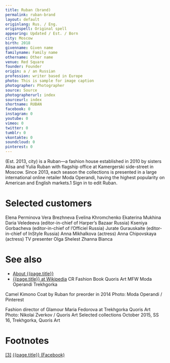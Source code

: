 ```yaml
---
title: Ruban (brand)
permalink: ruban-brand
layout: default
originlang: Rus. / Eng.
originspell: Original spell
appearing: Updated / Est. / Born
city: Moscow
birth: 2018
givenname: Given name
familyname: Family name
othername: Other name
venue: Red Square
founder: Founder
origin: a / an Russian
profession: writer based in Europe
photo: This is sample for image caption
photographer: Photographer
source: Source
photographerurl: index
sourceurl: index
shortname: RUBAN
facebook: 0
instagram: 0
youtube: 0
vimeo: 0
twitter: 0
tumblr: 0
vkontakte: 0
soundcloud: 0
pinterest: 0
---
```


(Est. 2013, city) is a Ruban—a fashion house established in 2010 by sisters Alisa and Yulia Ruban with flagship office at Kamergerski side-street in Moscow. Since 2013, each season the collections is presented in a large international online retailer Moda Operandi, having the highest popularity on American and English markets.1 Sign in to edit Ruban.


# Selected customers

Elena Perminova
Vera Brezhneva
Evelina Khromchenko
Ekaterina Mukhina
Daria Veledeeva (editor-in-chief of Harper’s Bazaar Russia)
Kseniya Gorbacheva (editor-in-chief of l’Officiel Russia)
Jurate Gurauskaite (editor-in-chief of InStyle Russia)
Anna Mikhalkova (actress)
Anna Chipovskaya (actress)
TV presenter Olga Shelest
Zhanna Bianca


# See also

+ [About {{page.title}}](index)
+ [{{page.title}} at Wikipedia](index)
CR Fashion Book
Quoris Art
MFW
Moda Operandi
Trekhgorka

Camel Kimono Coat by Ruban for preorder in 2014
Photo: Moda Operandi / Pinterest

Fashion director of Glamour Maria Fedorova at Trekhgorka Quoris Art
Photo: Nikolai Zverkov / Quoris Art
Selected collections
October 2015, SS 16, Trekhgorka, Quoris Art

# Footnotes

[[3]](#a3) <span id="f3"></span> [{{page.title}} (Facebook)](index)
